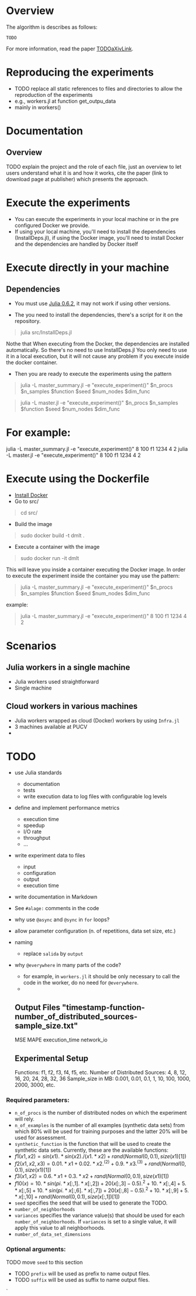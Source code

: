 # Overview
The algorithm is describes as follows:

```
TODO
```

For more information, read the paper [TODOaXivLink]().

# Reproducing the experiments
* TODO replace all static references to files and directories to allow the reproduction of the experiments
 * e.g., workers.jl at function get_outpu_data
 * mainly in workers() 

# Documentation

## Overview

TODO explain the project and the role of each file, just an overview to let users understand what it is and how it works, cite the paper (link to download page at publisher) which presents the approach.


# Execute the experiments

* You can execute the experiments in your local machine or in the pre configured Docker we provide.
* If using your local machine, you'll need to install the dependencies (InstallDeps.jl), if using the Docker image, you'll need to install Docker and the dependencies are handled by Docker itself

# Execute directly in your machine

## Dependencies
* You must use [Julia 0.6.2](https://julialang.org/downloads/oldreleases.html), it may not work if using other versions.

* The you need to install the dependencies, there's a script for it on the repository.

> julia src/InstallDeps.jl

Nothe that When executing from the Docker, the dependencies are installed automatically. So there's no need to use InstallDeps.jl
You only need to use it in a local execution, but it will not cause any problem if you execute inside the docker container. 

* Then you are ready to execute the experiments using the pattern

> julia -L master_summary.jl -e "execute_experiment()" $n_procs $n_samples $function $seed $num_nodes $dim_func

> julia -L master.jl -e "execute_experiment()" $n_procs $n_samples $function $seed $num_nodes $dim_func

# For example:
julia -L master_summary.jl -e "execute_experiment()" 8 100 f1 1234 4 2
julia -L master.jl -e "execute_experiment()" 8 100 f1 1234 4 2

# Execute using the Dockerfile
* [Install Docker](https://docs.docker.com/install/linux/docker-ce/ubuntu/#upgrade-docker-after-using-the-convenience-script)
* Go to src/

>cd src/

* Build the image

> sudo docker build -t dmlt .

* Execute a container with the image
> sudo docker run -it dmlt

This will leave you inside a container executing the Docker image. 
In order to execute the experiment inside the container you may use the pattern:
 
 >julia -L master_summary.jl -e "execute_experiment()" $n_procs $n_samples $function $seed $num_nodes $dim_func


 example:
 
 >julia -L master_summary.jl -e "execute_experiment()" 8 100 f1 1234 4 2






# Scenarios

## Julia workers in a single machine

* Julia workers used straightforward
* Single machine

##  Cloud workers in various machines

* Julia workers wrapped as cloud (Docker) workers by using `Infra.jl`
* 3 machines available at PUCV
* ​

# TODO

* use Julia standards
  * documentation
  * tests
  * write execution data to log files with configurable log levels
* define and implement performance metrics
  * execution time
  * speedup
  * I/O rate
  * throughput
  * …
* write experiment data to files
  * input
  * configuration
  * output
  * execution time
* write documentation in Markdown
* See `#alage:` comments in the code
* why use  `@async` and `@sync` in `for` loops?
* allow parameter configuration (n. of repetitions, data set size, etc.)
* naming
  * replace `salida` by `output`
* why `@everywhere` in many parts of the code?
  * for example, in `workers.jl` it should be only necessary to call the code in the worker, do no need for `@everywhere`.
  * ​

  ## Output Files "timestamp-function-number_of_distributed_sources-sample_size.txt"
  MSE
  MAPE
  execution_time
  network_io

  ## Experimental Setup
  Functions: f1, f2, f3, f4, f5, etc.
  Number of Distributed Sources: 4, 8, 12, 16, 20, 24, 28, 32, 36
  Sample_size in MB: 0.001, 0.01, 0.1, 1, 10, 100, 1000, 2000, 3000, etc.



### Required parameters:
* `n_of_procs` is the number of distributed nodes on which the experiment will rely.
* `n_of_examples` is the number of all examples (synthetic data sets) from which 80% will be used for training purposes and the latter 20% will be used for assessment.
* `synthetic_function` is the function that will be used to create the synthetic data sets. Currently, these are the available functions:
 * $f1(x1, x2) = sin(x1).*sin(x2)./(x1.*x2) + rand(Normal(0,0.1),size(x1)[1])$
 * $f2(x1, x2, x3) = 0.01.*x1 + 0.02.*x2.^(2) + 0.9.*x3.^(3) + rand(Normal(0,0.1),size(x1)[1])$
 * $f3(x1, x2) = 0.6.*x1 + 0.3.*x2 + rand(Normal(0,0.1),size(x1)[1])$
 * $f10(x) = 10.*sin(pi.*x[:,1].*x[:,2]) + 20(x[:,3]-0.5).^2 + 10.*x[:,4] + 5.*x[:,5] + 10.*sin(pi.*x[:,6].*x[:,7]) + 20(x[:,8]-0.5).^2 + 10.*x[:,9] + 5.*x[:,10] + rand(Normal(0,0.1),size(x[:,1])[1])$
* `seed` specifies the seed that will be used to generate the TODO.
* `number_of_neighborhoods` 
* `variances` specifies the variance value(s) that should be used for each `number_of_neighborhoods`. If `variances` is set to a single value, it will apply this value to all neighborhoods.
* `number_of_data_set_dimensions` 

### Optional arguments:
TODO move `seed` to this section

* TODO `prefix` will be used as prefix to name output files.
* TODO `suffix` will be used as suffix to name output files.
 
`
